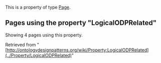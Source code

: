 This is a property of type [Page](../Type/Page "Type:Page").




  


## Pages using the property "LogicalODPRelated"


Showing 4 pages using this property.



Retrieved from "[http://ontologydesignpatterns.org/wiki/Property:LogicalODPRelated](../Property/LogicalODPRelated)"